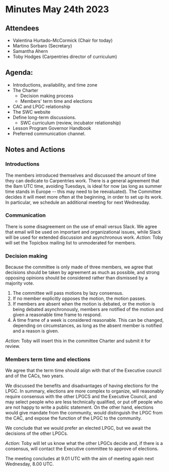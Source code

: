 # Minutes May 24th 2023

## Attendees
- Valentina Hurtado-McCormick (Chair for today)
- Martino Sorbaro (Secretary)
- Samantha Ahern
- Toby Hodges (Carpentries director of curriculum)

## Agenda:
- Introductions, availability, and time zone
- The Charter
  - Decision making process
  - Members' term time and elections
- CAC and LPGC relationship
- The SWC website
- Define long-term discussions.
  - SWC curriculum (review, incubator relationship)
- Lesson Program Governor Handbook
- Preferred communication channel.


## Notes and Actions
### Introductions
The members introduced themselves and discussed the amount of time they can dedicate to Carpentries work.
There is a general agreement that the 8am UTC time, avoiding Tuesdays, is ideal for now (as long as summer time stands in Europe -- this may need to be reevaluated).
The Committee decides it will meet more often at the beginning, in order to set up its work. In particular, we schedule an additional meeting for next Wednesday.

### Communication
There is some disagreement on the use of email versus Slack. We agree that email will be used on important and organizational issues, while Slack will be used for extended discussion and asynchronous work.
*Action*: Toby will set the Topicbox mailing list to unmoderated for members.

### Decision making
Because the committee is only made of three members, we agree that decisions should be taken by agreement as much as possible,
and strong opposing opinions should be considered rather than dismissed by a majority vote.
1. The committee will pass motions by lazy consensus.
2. If no member explicitly opposes the motion, the motion passes.
3. If members are absent when the motion is debated, or the motion is being debated asynchronously, members are notified of the motion and given a reasonable time frame to respond.
4. A time frame of a week is considered reasonable. This can be changed, depending on circumstances, as long as the absent member is notified and a reason is given.

*Action*: Toby will insert this in the committee Charter and submit it for review.

### Members term time and elections
We agree that the term time should align with that of the Executive council and of the CACs, two years.

We discussed the benefits and disadvantages of having elections for the LPGC. In summary, elections are more complex to organize, will reasonably require consensus
with the other LPGCS and the Executive Council, and may select people who are less technically qualified, or put off people who are not happy to write a public statement.
On the other hand, elections would give mandate from the community, would distinguish the LPGC from the CAC, and expose the function of the LPGC to the community.

We conclude that we would prefer an elected LPGC, but we await the decisions of the other LPGCs.

*Action*: Toby will let us know what the other LPGCs decide and, if there is a consensus, will contact the Executive committee to approve of elections.

The meeting concludes at 9.01 UTC with the aim of meeting again next Wednesday, 8.00 UTC.
